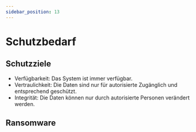 ```yaml
---
sidebar_position: 13
---
```


# Schutzbedarf

## Schutzziele

- Verfügbarkeit: Das System ist immer verfügbar.
- Vertraulichkeit: Die Daten sind nur für autorisierte Zugänglich und entsprechend geschützt.
- Integrität: Die Daten können nur durch autorisierte Personen verändert werden.

## Ransomware
